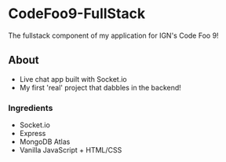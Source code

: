 # CodeFoo9-FullStack
The fullstack component of my application for IGN's Code Foo 9!

## About
- Live chat app built with Socket.io
- My first 'real' project that dabbles in the backend!

### Ingredients
- Socket.io
- Express
- MongoDB Atlas
- Vanilla JavaScript + HTML/CSS
